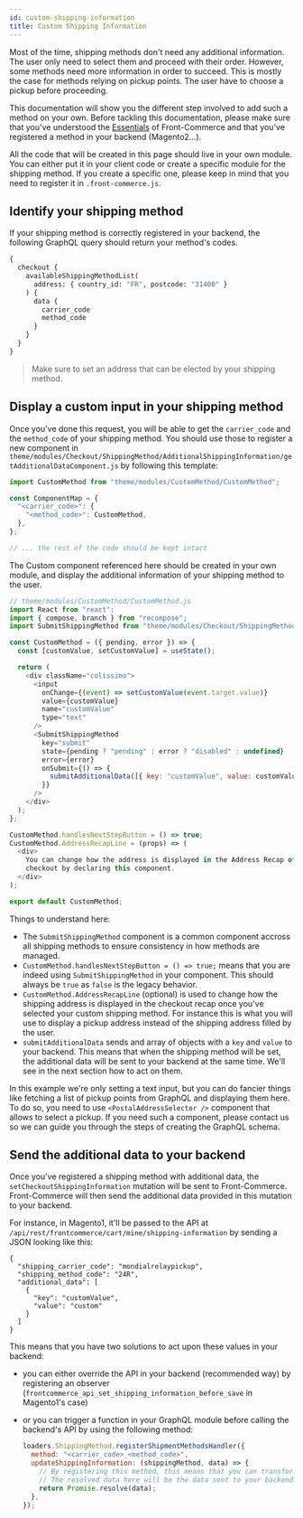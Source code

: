 ```yaml
---
id: custom-shipping-information
title: Custom Shipping Information
---
```


Most of the time, shipping methods don't need any additional information. The user only need to select them and proceed with their order. However, some methods need more information in order to succeed. This is mostly the case for methods relying on pickup points. The user have to choose a pickup before proceeding.

This documentation will show you the different step involved to add such a method on your own. Before tackling this documentation, please make sure that you've understood the [Essentials](/docs/essentials/installation.html) of Front-Commerce and that you've registered a method in your backend (Magento2…).

All the code that will be created in this page should live in your own module. You can either put it in your client code or create a specific module for the shipping method. If you create a specific one, please keep in mind that you need to register it in `.front-commerce.js`.

## Identify your shipping method

If your shipping method is correctly registered in your backend, the following GraphQL query should return your method's codes.

```graphql
{
  checkout {
    availableShippingMethodList(
      address: { country_id: "FR", postcode: "31400" }
    ) {
      data {
        carrier_code
        method_code
      }
    }
  }
}
```

> Make sure to set an address that can be elected by your shipping method.

## Display a custom input in your shipping method

Once you've done this request, you will be able to get the `carrier_code` and the `method_code` of your shipping method. You should use those to register a new component in `theme/modules/Checkout/ShippingMethod/AdditionalShippingInformation/getAdditionalDataComponent.js` by following this template:

```js
import CustomMethod from "theme/modules/CustomMethod/CustomMethod";

const ComponentMap = {
  "<carrier_code>": {
    "<method_code>": CustomMethod,
  },
};

// ... the rest of the code should be kept intact
```

The Custom component referenced here should be created in your own module, and display the additional information of your shipping method to the user.

```js
// theme/modules/CustomMethod/CustomMethod.js
import React from "react";
import { compose, branch } from "recompose";
import SubmitShippingMethod from "theme/modules/Checkout/ShippingMethod/SubmitShippingMethod/SubmitShippingMethod";

const CustomMethod = ({ pending, error }) => {
  const [customValue, setCustomValue] = useState();

  return (
    <div className="colissimo">
      <input
        onChange={(event) => setCustomValue(event.target.value)}
        value={customValue}
        name="customValue"
        type="text"
      />
      <SubmitShippingMethod
        key="submit"
        state={pending ? "pending" : error ? "disabled" : undefined}
        error={error}
        onSubmit={() => {
          submitAdditionalData([{ key: "customValue", value: customValue }]);
        }}
      />
    </div>
  );
};

CustomMethod.handlesNextStepButton = () => true;
CustomMethod.AddressRecapLine = (props) => (
  <div>
    You can change how the address is displayed in the Address Recap of the
    checkout by declaring this component.
  </div>
);

export default CustomMethod;
```

Things to understand here:

- The `SubmitShippingMethod` component is a common component accross all shipping methods to ensure consistency in how methods are managed.
- `CustomMethod.handlesNextStepButton = () => true;` means that you are indeed using `SubmitShippingMethod` in your component. This should always be `true` as `false` is the legacy behavior.
- `CustomMethod.AddressRecapLine` (optional) is used to change how the shipping address is displayed in the checkout recap once you've selected your custom shipping method. For instance this is what you will use to display a pickup address instead of the shipping address filled by the user.
- `submitAdditionalData` sends and array of objects with a `key` and `value` to your backend. This means that when the shipping method will be set, the additional data will be sent to your backend at the same time. We'll see in the next section how to act on them.

In this example we're only setting a text input, but you can do fancier things like fetching a list of pickup points from GraphQL and displaying them here. To do so, you need to use `<PostalAddressSelector />` component that allows to select a pickup. If you need such a component, please contact us so we can guide you through the steps of creating the GraphQL schema.

## Send the additional data to your backend

Once you've registered a shipping method with additional data, the `setCheckoutShippingInformation` mutation will be sent to Front-Commerce. Front-Commerce will then send the additional data provided in this mutation to your backend.

For instance, in Magento1, it'll be passed to the API at `/api/rest/frontcommerce/cart/mine/shipping-information` by sending a JSON looking like this:

```
{
  "shipping_carrier_code": "mondialrelaypickup",
  "shipping_method_code": "24R",
  "additional_data": [
    {
      "key": "customValue",
      "value": "custom"
    }
  ]
}
```

This means that you have two solutions to act upon these values in your backend:

- you can either override the API in your backend (recommended way) by registering an observer (`frontcommerce_api_set_shipping_information_before_save` in Magento1's case)
- or you can trigger a function in your GraphQL module before calling the backend's API by using the following method:

  ```js
  loaders.ShippingMethod.registerShipmentMethodsHandler({
    method: "<carrier_code>_<method_code>",
    updateShippingInformation: (shippingMethod, data) => {
      // By registering this method, this means that you can transform the data or send a different request before calling the backend's API.
      // The resolved data here will be the data sent to your backend in the base API
      return Promise.resolve(data);
    },
  });
  ```
